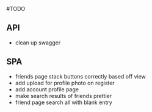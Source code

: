 #TODO

## API

- clean up swagger

## SPA

- friends page stack buttons correctly based off view
- add upload for profile photo on register
- add account profile page
- make search results of friends prettier
- friend page search all with blank entry